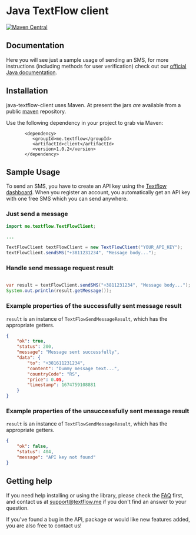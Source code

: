 # Java TextFlow client

[![Maven Central](https://img.shields.io/maven-central/v/me.textflow/client.svg)](https://mvnrepository.com/artifact/me.textflow/client)


## Documentation

Here you will see just a sample usage of sending an SMS, for more instructions (including methods for user verification) check out our [official Java documentation](https://docs.textflow.me/java). 

## Installation

java-textflow-client uses Maven. At present the jars *are* available from a public [maven](https://mvnrepository.com/artifact/me.textflow/client) repository.

Use the following dependency in your project to grab via Maven:

```
       <dependency>
          <groupId>me.textflow</groupId>
          <artifactId>client</artifactId>
          <version>1.0.2</version>
       </dependency>
```
## Sample Usage

To send an SMS, you have to create an API key using the [Textflow dashboard](https://textflow.me/api). When you register an account, you automatically get an API key with one free SMS which you can send anywhere.

### Just send a message

```java
import me.textflow.TextFlowClient;

...

TextFlowClient textFlowClient = new TextFlowClient("YOUR_API_KEY");
textFlowClient.sendSMS("+3811231234", "Message body...");
```

### Handle send message request result

```java

var result = textFlowClient.sendSMS("+3811231234", "Message body...");
System.out.println(result.getMessage());

```

### Example properties of the successfully sent message result
`result` is an instance of `TextFlowSendMessageResult`, which has the appropriate getters.
```json
{
    "ok": true,
    "status": 200,
    "message": "Message sent successfully",
    "data": {
        "to": "+381611231234",
        "content": "Dummy message text...",
        "countryCode": "RS",
        "price": 0.05,
        "timestamp": 1674759108881
    }
}
```

### Example properties of the unsuccessfully sent message result
`result` is an instance of `TextFlowSendMessageResult`, which has the appropriate getters.
```json
{
    "ok": false,
    "status": 404,
    "message": "API key not found"
}
```

## Getting help

If you need help installing or using the library, please check the [FAQ](https://textflow.me) first, and contact us at [support@textflow.me](mailto://support@textflow.me) if you don't find an answer to your question.

If you've found a bug in the API, package or would like new features added, you are also free to contact us!
